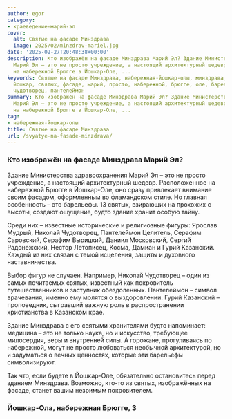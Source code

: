 ```yaml
---
author: egor
category:
- краеведение-марий-эл
cover:
  alt: Святые на фасаде Минздрава
  image: 2025/02/minzdrav-mariel.jpg
date: '2025-02-27T20:48:38+00:00'
description: Кто изображён на фасаде Минздрава Марий Эл? Здание Министерства здравоохранения
  Марий Эл – это не просто учреждение, а настоящий архитектурный шедевр. Расположенное
  на набережной Брюгге в Йошкар-Оле, ...
keywords: Святые на фасаде Минздрава, набережная-йошкар-олы, минздрава, здание, это,
  йошкар, святых, фасаде, марий, просто, набережной, брюгге, оле, барельефы, николай,
  чудотворец, пантелеймон
summary: Кто изображён на фасаде Минздрава Марий Эл? Здание Министерства здравоохранения
  Марий Эл – это не просто учреждение, а настоящий архитектурный шедевр. Расположенное
  на набережной Брюгге в Йошкар-Оле, ...
tag:
- набережная-йошкар-олы
title: Святые на фасаде Минздрава
url: /svyatye-na-fasade-minzdrava/
---
```


### Кто изображён на фасаде Минздрава Марий Эл?

Здание Министерства здравоохранения Марий Эл – это не просто учреждение, а настоящий архитектурный шедевр. Расположенное на набережной Брюгге в Йошкар-Оле, оно сразу привлекает внимание своим фасадом, оформленным во фламандском стиле. Но главная особенность – это барельефы. 13 святых, взирающих на прохожих с высоты, создают ощущение, будто здание хранит особую тайну.

Среди них – известные исторические и религиозные фигуры: Ярослав Мудрый, Николай Чудотворец, Пантелеймон Целитель, Серафим Саровский, Серафим Вырицкий, Даниил Московский, Сергий Радонежский, Нестор Летописец, Косма, Дамиан и Гурий Казанский. Каждый из них связан с темой исцеления, защиты и духовного наставничества.

Выбор фигур не случаен. Например, Николай Чудотворец – один из самых почитаемых святых, известный как покровитель путешественников и заступник обездоленных. Пантелеймон – символ врачевания, именно ему молятся о выздоровлении. Гурий Казанский – проповедник, сыгравший важную роль в распространении христианства в Казанском крае.

Здание Минздрава с его святыми хранителями будто напоминает: медицина – это не только наука, но и искусство, требующее милосердия, веры и внутренней силы. А горожане, прогуливаясь по набережной, могут не просто любоваться необычной архитектурой, но и задуматься о вечных ценностях, которые эти барельефы символизируют.

Так что, если будете в Йошкар-Оле, обязательно остановитесь перед зданием Минздрава. Возможно, кто-то из святых, изображённых на фасаде, станет вашим незримым покровителем.

### Йошкар-Ола, набережная Брюгге, 3